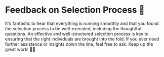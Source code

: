 # Feedback on Selection Process 🌟

It's fantastic to hear that everything is running smoothly and that you found the selection process to be well-executed, including the thoughtful questions. An effective and well-structured selection process is key to ensuring that the right individuals are brought into the fold. If you ever need further assistance or insights down the line, feel free to ask. Keep up the great work! 👏🚀
